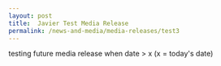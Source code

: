 ```yaml
---
layout: post
title:  Javier Test Media Release
permalink: /news-and-media/media-releases/test3
---
```


testing future media release when date > x (x = today's date)

